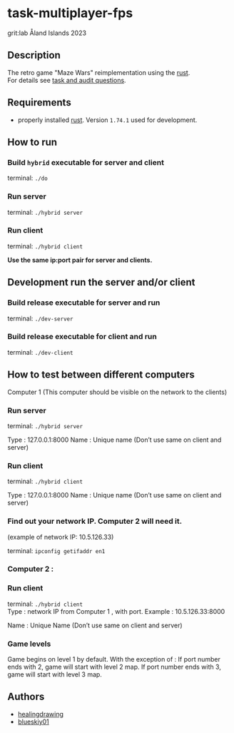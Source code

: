 # task-multiplayer-fps
grit:lab Åland Islands 2023  


## Description
The retro game "Maze Wars" reimplementation using the [rust](https://www.rust-lang.org).  
For details see [task and audit questions](https://github.com/01-edu/public/tree/master/subjects/multiplayer-fps).  


## Requirements
- properly installed [rust](https://www.rust-lang.org). Version `1.74.1` used for development.  


## How to run

### Build `hybrid` executable for server and client
terminal: `./do`  

### Run server
terminal: `./hybrid server`  

### Run client
terminal: `./hybrid client`  

**Use the same ip:port pair for server and clients.**  

## Development run the server and/or client

### Build release executable for server and run
terminal: `./dev-server`  

### Build release executable for client and run
terminal: `./dev-client`  

## How to test between different computers
Computer  1 (This computer should be visible on the network to the clients)

### Run server
terminal: `./hybrid server`  

Type :  127.0.0.1:8000
Name : Unique name (Don’t use same on client and server)  

### Run client
terminal: `./hybrid client`  

Type :  127.0.0.1:8000 
Name : Unique name (Don’t use same on client and server) 

### Find out your network IP. Computer 2 will need it. 
(example of network IP: 10.5.126.33) 

terminal: `ipconfig getifaddr en1`  

### Computer 2 : 
### Run client
terminal: `./hybrid client`  
Type : network IP from Computer 1 , with port. Example : 
10.5.126.33:8000

Name : Unique Name (Don’t use same on client and server)

### Game levels
Game begins on level 1 by default. With the exception of : 
If port number ends with 2, game will start with level 2 map.
If port number ends with 3, game will start with level 3 map.
 

## Authors
- [healingdrawing](https://healingdrawing.github.io/)  
- [blueskiy01](https://github.com/blueskiy01)

